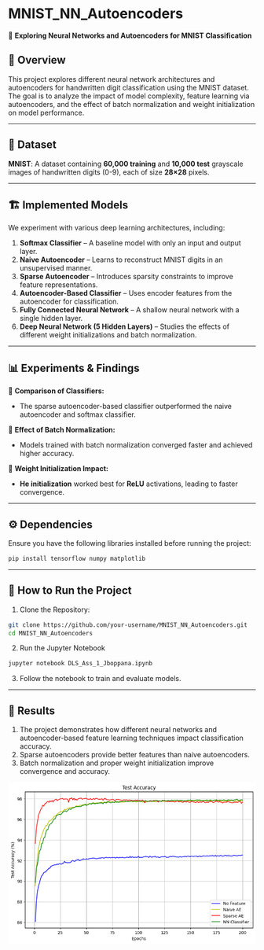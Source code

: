 # MNIST_NN_Autoencoders
🚀 **Exploring Neural Networks and Autoencoders for MNIST Classification**

## 📌 Overview
This project explores different neural network architectures and autoencoders for handwritten digit classification using the MNIST dataset. The goal is to analyze the impact of model complexity, feature learning via autoencoders, and the effect of batch normalization and weight initialization on model performance.

---

## 📂 Dataset
**MNIST**: A dataset containing **60,000 training** and **10,000 test** grayscale images of handwritten digits (0-9), each of size **28×28** pixels.

---

## 🏗️ Implemented Models
We experiment with various deep learning architectures, including:

1. **Softmax Classifier** – A baseline model with only an input and output layer.
2. **Naive Autoencoder** – Learns to reconstruct MNIST digits in an unsupervised manner.
3. **Sparse Autoencoder** – Introduces sparsity constraints to improve feature representations.
4. **Autoencoder-Based Classifier** – Uses encoder features from the autoencoder for classification.
5. **Fully Connected Neural Network** – A shallow neural network with a single hidden layer.
6. **Deep Neural Network (5 Hidden Layers)** – Studies the effects of different weight initializations and batch normalization.

---

## 📊 Experiments & Findings
🔹 **Comparison of Classifiers:**  
   - The sparse autoencoder-based classifier outperformed the naive autoencoder and softmax classifier.  
   
🔹 **Effect of Batch Normalization:**  
   - Models trained with batch normalization converged faster and achieved higher accuracy.

🔹 **Weight Initialization Impact:**  
   - **He initialization** worked best for **ReLU** activations, leading to faster convergence.

---

## ⚙️ Dependencies
Ensure you have the following libraries installed before running the project:

```bash
pip install tensorflow numpy matplotlib
```
---
## 🚀 How to Run the Project
1. Clone the Repository:
```bash
git clone https://github.com/your-username/MNIST_NN_Autoencoders.git
cd MNIST_NN_Autoencoders
```
2. Run the Jupyter Notebook
```bash
jupyter notebook DLS_Ass_1_Jboppana.ipynb
```
3. Follow the notebook to train and evaluate models.

---

## 📜 Results
1. The project demonstrates how different neural networks and autoencoder-based feature learning techniques impact classification accuracy.
2. Sparse autoencoders provide better features than naive autoencoders.
3. Batch normalization and proper weight initialization improve convergence and accuracy.

![model Accuracy](images/Model_performance.png)
